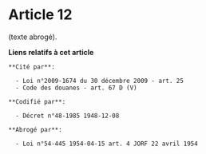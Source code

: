 # Article 12

(texte abrogé).

**Liens relatifs à cet article**

	**Cité par**:

	  - Loi n°2009-1674 du 30 décembre 2009 - art. 25
	  - Code des douanes - art. 67 D (V)

	**Codifié par**:

	  - Décret n°48-1985 1948-12-08

	**Abrogé par**:

	  - Loi n°54-445 1954-04-15 art. 4 JORF 22 avril 1954
